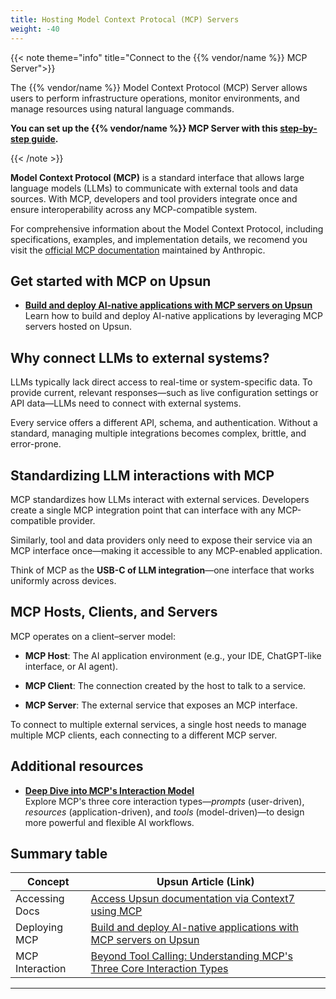 ```yaml
---
title: Hosting Model Context Protocal (MCP) Servers
weight: -40
---
```


{{< note theme="info" title="Connect to the {{% vendor/name %}} MCP Server">}}

The {{% vendor/name %}} Model Context Protocol (MCP) Server allows users to perform infrastructure operations, monitor environments, and manage resources using natural language commands. 

**You can set up the {{% vendor/name %}} MCP Server with this [step-by-step guide]( /get-started/ai/mcp/using-the-mcp.md).**

{{< /note >}}

**Model Context Protocol (MCP)** is a standard interface that allows large
language models (LLMs) to communicate with external tools and data sources.
With MCP, developers and tool providers integrate once and ensure
interoperability across any MCP-compatible system.

For comprehensive information about the Model Context Protocol, including
specifications, examples, and implementation details, we recomend you visit the
[official MCP documentation](https://modelcontextprotocol.io/) maintained by Anthropic.

## Get started with MCP on Upsun

- **[Build and deploy AI-native applications with MCP servers on Upsun](https://devcenter.upsun.com/posts/tutorials/?utm_source=chatgpt.com)**  
  Learn how to build and deploy AI-native applications by leveraging MCP servers
  hosted on Upsun.

## Why connect LLMs to external systems?

LLMs typically lack direct access to real-time or system-specific data. To
provide current, relevant responses—such as live configuration settings or API
data—LLMs need to connect with external systems.

Every service offers a different API, schema, and authentication. Without a
standard, managing multiple integrations becomes complex, brittle, and
error-prone.

## Standardizing LLM interactions with MCP

MCP standardizes how LLMs interact with external services. Developers create a
single MCP integration point that can interface with any MCP-compatible provider.

Similarly, tool and data providers only need to expose their service via an MCP
interface once—making it accessible to any MCP-enabled application.

Think of MCP as the **USB-C of LLM integration**—one interface that works
uniformly across devices.

## MCP Hosts, Clients, and Servers

MCP operates on a client–server model:

- **MCP Host**: The AI application environment (e.g., your IDE, ChatGPT-like
  interface, or AI agent).

- **MCP Client**: The connection created by the host to talk to a service.

- **MCP Server**: The external service that exposes an MCP interface.

To connect to multiple external services, a single host needs to manage multiple
MCP clients, each connecting to a different MCP server.

## Additional resources

- **[Deep Dive into MCP's Interaction Model](https://devcenter.upsun.com/posts/mcp-interaction-types-article/?utm_source=chatgpt.com)**  
  Explore MCP's three core interaction types—*prompts* (user-driven),
  *resources* (application-driven), and *tools* (model-driven)—to design more
  powerful and flexible AI workflows.

## Summary table

| Concept | Upsun Article (Link) |
|---------|----------------------|
| Accessing Docs | [Access Upsun documentation via Context7 using MCP](https://devcenter.upsun.com/posts/context7-mcp/?utm_source=chatgpt.com) |
| Deploying MCP | [Build and deploy AI-native applications with MCP servers on Upsun](https://devcenter.upsun.com/posts/tutorials/?utm_source=chatgpt.com) |
| MCP Interaction | [Beyond Tool Calling: Understanding MCP's Three Core Interaction Types](https://devcenter.upsun.com/posts/mcp-interaction-types-article/?utm_source=chatgpt.com) |

---
